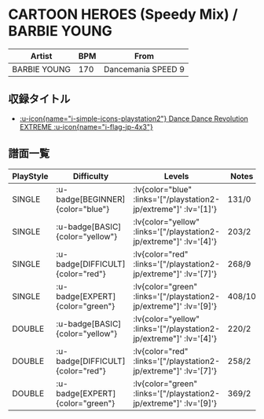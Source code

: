 # CARTOON HEROES (Speedy Mix) / BARBIE YOUNG

|Artist|BPM|From|
|------|---|----|
|BARBIE YOUNG|170|Dancemania SPEED 9|

## 収録タイトル

- [ :u-icon{name="i-simple-icons-playstation2"} Dance Dance Revolution EXTREME :u-icon{name="i-flag-jp-4x3"} ](/playstation2-jp/extreme)

## 譜面一覧

|PlayStyle|Difficulty|Levels|Notes|Movie|
|---------|----------|------|-----|-----|
|SINGLE| :u-badge[BEGINNER]{color="blue"} | :lv{color="blue" :links='["/playstation2-jp/extreme"]' :lv='[1]'} |131/0||
|SINGLE| :u-badge[BASIC]{color="yellow"} | :lv{color="yellow" :links='["/playstation2-jp/extreme"]' :lv='[4]'} |203/2||
|SINGLE| :u-badge[DIFFICULT]{color="red"} | :lv{color="red" :links='["/playstation2-jp/extreme"]' :lv='[7]'} |268/9||
|SINGLE| :u-badge[EXPERT]{color="green"} | :lv{color="green" :links='["/playstation2-jp/extreme"]' :lv='[9]'} |408/10||
|DOUBLE| :u-badge[BASIC]{color="yellow"} | :lv{color="yellow" :links='["/playstation2-jp/extreme"]' :lv='[4]'} |220/2||
|DOUBLE| :u-badge[DIFFICULT]{color="red"} | :lv{color="red" :links='["/playstation2-jp/extreme"]' :lv='[7]'} |258/2||
|DOUBLE| :u-badge[EXPERT]{color="green"} | :lv{color="green" :links='["/playstation2-jp/extreme"]' :lv='[9]'} |369/2||
